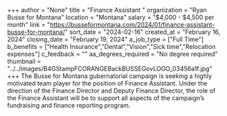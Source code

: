 +++
author = "None"
title = "Finance Assistant "
organization = "Ryan Busse for Montana"
location = "Montana"
salary = "$4,000 - $4,500 per month"
link = "https://busseformontana.com/2024/01/finance-assistant-busse-for-montana/"
sort_date = "2024-02-16"
created_at = "February 16, 2024"
closing_date = "February 19, 2024"
a_job_type = ["Full Time"]
b_benefits = ["Health Insurance","Dental","Vision","Sick time","Relocation expenses"]
c_feedback = ""
aa_degrees_required = "No degree required"
thumbnail = "../../images/B4GStampFCORANGEBackBUSSEGovLOGO_03456a1f.jpg"
+++
The Busse for Montana gubernatorial campaign is seeking a highly motivated team player for the position of Finance Assistant. Under the direction of the Finance Director and Deputy Finance Director, the role of the Finance Assistant will be to support all aspects of the campaign’s fundraising and finance reporting program. 